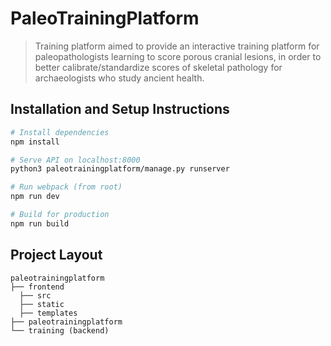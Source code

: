 # PaleoTrainingPlatform

> Training platform aimed to provide an interactive training platform for paleopathologists learning to score porous cranial lesions, in order to better calibrate/standardize scores of skeletal pathology for archaeologists who study ancient health.

## Installation and Setup Instructions

```bash
# Install dependencies
npm install

# Serve API on localhost:8000
python3 paleotrainingplatform/manage.py runserver

# Run webpack (from root)
npm run dev

# Build for production
npm run build
```
## Project Layout

    paleotrainingplatform
    ├── frontend                  
      ├── src                  
      ├── static                     
      ├── templates                   
    ├── paleotrainingplatform                   
    └── training (backend)
